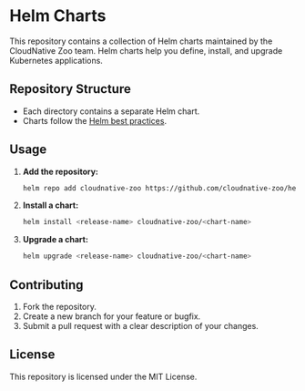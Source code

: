 # Helm Charts

This repository contains a collection of Helm charts maintained by the CloudNative Zoo team. Helm charts help you define, install, and upgrade Kubernetes applications.

## Repository Structure

- Each directory contains a separate Helm chart.
- Charts follow the [Helm best practices](https://helm.sh/docs/chart_best_practices/).

## Usage

1. **Add the repository:**
   ```sh
   helm repo add cloudnative-zoo https://github.com/cloudnative-zoo/helm-charts
   ```

2. **Install a chart:**
   ```sh
   helm install <release-name> cloudnative-zoo/<chart-name>
   ```

3. **Upgrade a chart:**
   ```sh
   helm upgrade <release-name> cloudnative-zoo/<chart-name>
   ```

## Contributing

1. Fork the repository.
2. Create a new branch for your feature or bugfix.
3. Submit a pull request with a clear description of your changes.

## License

This repository is licensed under the MIT License.
